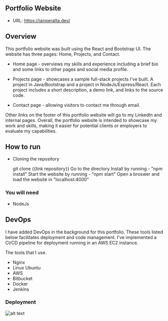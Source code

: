 
## Portfolio Website
- URL: https://ianperalta.dev/

## Overview 

This portfolio website was built using the React and Bootstrap UI. The website has three pages: Home, Projects, and Contact. 

- Home page - overviews my skills and experience including a brief bio and some links to other pages and social media profile.

- Projects page - showcases a sample full-stack projects I've built. A project in Java/Bootstrap and a project in NodeJs/Express/React. Each project includes a short description, a demo link, and links to the source code.

- Contact page - allowing visitors to contact me through email. 

Other links on the footer of this portfolio website will go to my LinkedIn and internal pages. Overall, the portfolio website is intended to showcase my work and skills, making it easier for potential clients or employers to evaluate my capabilities.

## How to run 
- Cloning the repository

  git clone {{link repository}}
  Go to the directory 
  Install by running - "npm install"
  Start the website by running - "npm start" 
  Open a broswer and load the website in "localhost:4000"
 
### You will need
- NodeJs

## DevOps
I have added DevOps in the background for this portfolio. These tools listed below facilitates deployment and code management. I've implemented a CI/CD pipeline for deployment running in an AWS EC2 instance.

The tools that I use.
- Nginx
- Linux Ubuntu
- AWS  
- Bitbucket 
- Docker 
- Jenkins

### Deployment 
![alt text](https://raw.githubusercontent.com/ifperalta/PortfolioWebsite/master/src/components/common/images/architecture.jpg)

<!--### Deployment

## How I configured all the DevOps tools to make it work -->
